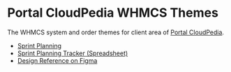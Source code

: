 # Portal CloudPedia WHMCS Themes

The WHMCS system and order themes for client area of [Portal CloudPedia](https://portal.cloudpedia.id).

- [Sprint Planning](./docs/sprint-planning.md)
- [Sprint Planning Tracker (Spreadsheet)](https://docs.google.com/spreadsheets/d/1KQGU2SLri7asNJztVFdsoZl3LoUJrIVs2Vnmi6nNVJ4/edit?usp=sharing)
- [Design Reference on Figma](https://www.figma.com/design/8lduvCqAaFz8tEgRljOyPw/HALIM-IDNET-s-team-library?node-id=2688-12984&t=14xRYAv1ixBCqfx1-1)
